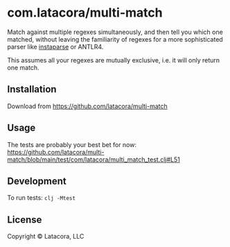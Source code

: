 # com.latacora/multi-match

Match against multiple regexes simultaneously, and then tell you which one
matched, without leaving the familiarity of regexes for a more sophisticated
parser like [instaparse] or ANTLR4.

This assumes all your regexes are mutually exclusive, i.e. it will only return
one match.

[instaparse]: https://github.com/Engelberg/instaparse

## Installation

Download from https://github.com/latacora/multi-match

## Usage

The tests are probably your best bet for now: https://github.com/latacora/multi-match/blob/main/test/com/latacora/multi_match_test.clj#L51

## Development

To run tests: `clj -Mtest`

## License

Copyright © Latacora, LLC
